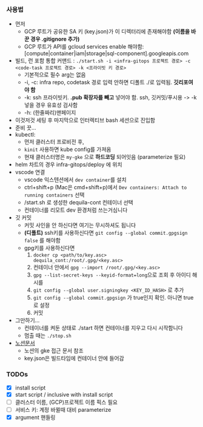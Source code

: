 ### 사용법
- 먼저
    - GCP 루트가 공유한 SA 키 (key.json)가 이 디렉터리에 존재해야함 **(이름을 바꾼 경우 .gitignore 추가)**
    - GCP 루트가 API를 gcloud services enable 해야함: [compute|container|iam|storage|sql-component].googleapis.com
- 빌드, 런 포함 통합 커맨드 : `./start.sh -i <infra-gitops 프로젝트 경로> -c <code-task 프로젝트 경로> -k <프라이빗 키 경로>`
    - 기본적으로 필수 arg는 없음
    - -i, -c: infra repo, codetask 경로 입력 안하면 디폴트 ./로 입력됨. **깃리포여야 함**
    - -k: ssh 프라이빗키. **.pub 확장자를 빼고** 넣어야 함. ssh, 깃커밋/푸시용 -> -k 넣을 경우 유효성 검사함
    - -h: (한줄짜리)맨페이지
- 이것저것 세팅 후 마지막으로 인터렉티브 bash 세션으로 진입함
- 준비 끗...
- kubectl:
    - 먼저 클러스터 프로비전 후, 
    - `kinit` 사용하면 kube config를 가져옴
    - 현재 클러스터명은 `my-gke` 으로 **하드코딩** 되어잇음 (parameterize 필요)
- helm 차트의 경우 infra-gitops/deploy 에 위치
- vscode 연결
    - vscode 익스텐션에서 `dev container`를 설치
    - ctrl+shift+p (Mac은 cmd+shift+p)에서 `Dev containers: Attach to running containers` 선택
    - /start.sh 로 생성한 dequila-cont 컨테이너 선택
    - 컨테이너를 리모트 dev 환경처럼 쓰는거심니다
- 깃 커밋
    - 커밋 사인을 안 하신다면 여기는 무시하셔도 됩니다
    - **(디폴트)** ssh키를 사용하신다면 `git config --global commit.gpgsign false` 를 해야함
    - gpg키를 사용하신다면
        1. `docker cp <path/to/key.asc> dequila_cont:/root/.gpg/<key.asc>`
        2. 컨테이너 안에서 `gpg --import /root/.gpg/<key.asc>`
        3. `gpg --list-secret-keys --keyid-format=long`으로 조회 후 아이디 해시를
        4. `git config --global user.signingkey <KEY_ID_HASH>` 로 추가
        5. `git config --global commit.gpgsign` 가 true인지 확인. 아니면 true로 설정
        6. 커밋
- 그만하기... 
    - 컨테이너를 켜둔 상태로 ./start 하면 컨테이너를 지우고 다시 시작함니다
    - 멈출 때는 `./stop.sh`
- [노션문서](https://www.notion.so/gke-1d290ab6365f808ab786eafd6bf57a63)
    - 노션의 gke 접근 문서 참조
    - key.json은 빌드타임에 컨테이너 안에 들어감

### TODOs
- [x] install script
- [x] start script / inclusive with install script
- [ ] 클러스터 이름, (GCP)프로젝트 이름 픽스 필요
- [ ] 서비스 키: 계정 바뀔때 대비 parameterize
- [x] argument 핸들링